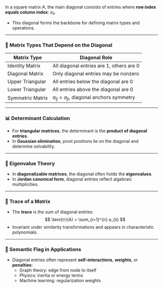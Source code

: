 In a square matrix $A$, the main diagonal consists of entries where **row index equals column index**: $a_{ii}$.
- This diagonal forms the backbone for defining matrix types and operations.

---

### 🧮 Matrix Types That Depend on the Diagonal

| Matrix Type         | Diagonal Role                                  |
|---------------------|------------------------------------------------|
| Identity Matrix     | All diagonal entries are 1, others are 0       |
| Diagonal Matrix     | Only diagonal entries may be nonzero           |
| Upper Triangular    | All entries below the diagonal are 0           |
| Lower Triangular    | All entries above the diagonal are 0           |
| Symmetric Matrix    | $a_{ij} = a_{ji}$, diagonal anchors symmetry   |

---

### 📊 Determinant Calculation
- For **triangular matrices**, the determinant is the **product of diagonal entries**.
- In **Gaussian elimination**, pivot positions lie on the diagonal and determine solvability.

---

### 🧠 Eigenvalue Theory
- In **diagonalizable matrices**, the diagonal often holds the **eigenvalues**.
- In **Jordan canonical form**, diagonal entries reflect algebraic multiplicities.

---

### 🔢 Trace of a Matrix
- The **trace** is the sum of diagonal entries:
  $$
  \text{tr}(A) = \sum_{i=1}^{n} a_{ii}
  $$
- Invariant under similarity transformations and appears in characteristic polynomials.

---

### 🧠 Semantic Flag in Applications
- Diagonal entries often represent **self-interactions**, **weights**, or **penalties**:
  - Graph theory: edge from node to itself
  - Physics: inertia or energy terms
  - Machine learning: regularization weights


